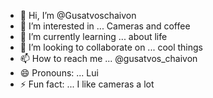 - 👋 Hi, I’m @Gusatvoschaivon
- 👀 I’m interested in ... Cameras and coffee
- 🌱 I’m currently learning ... about life
- 💞️ I’m looking to collaborate on ... cool things
- 📫 How to reach me ... @gusatvos_chaivon
- 😄 Pronouns: ... Lui
- ⚡ Fun fact: ... I like cameras a lot

<!---
Gusatvoschaivon/Gusatvoschaivon is a ✨ special ✨ repository because its `README.md` (this file) appears on your GitHub profile.
You can click the Preview link to take a look at your changes.
--->
